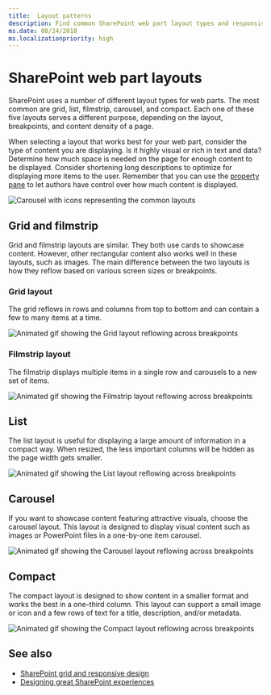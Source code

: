 ```yaml
---
title:  Layout patterns
description: Find common SharePoint web part layout types and responsive patterns.
ms.date: 08/24/2018
ms.localizationpriority: high
---
```


# SharePoint web part layouts

SharePoint uses a number of different layout types for web parts. The most common are grid, list, filmstrip, carousel, and compact. Each one of these five layouts serves a different purpose, depending on the layout, breakpoints, and content density of a page. 

When selecting a layout that works best for your web part, consider the type of content you are displaying. Is it highly visual or rich in text and data? Determine how much space is needed on the page for enough content to be displayed. Consider shortening long descriptions to optimize for displaying more items to the user. Remember that you can use the [property pane](reactive-and-nonreactive-web-parts.md) to let authors have control over how much content is displayed.

![Carousel with icons representing the common layouts](../images/01_Layouts_webparts.png)

## Grid and filmstrip

Grid and filmstrip layouts are similar. They both use cards to showcase content. However, other rectangular content also works well in these layouts, such as images. The main difference between the two layouts is how they reflow based on various screen sizes or breakpoints.

### Grid layout

The grid reflows in rows and columns from top to bottom and can contain a few to many items at a time.

![Animated gif showing the Grid layout reflowing across breakpoints](../images/layouts_animation_grid.gif)

### Filmstrip layout

The filmstrip displays multiple items in a single row and carousels to a new set of items.

![Animated gif showing the Filmstrip layout reflowing across breakpoints](../images/layouts_animation_filmstrip.gif)


## List

The list layout is useful for displaying a large amount of information in a compact way. When resized, the less important columns will be hidden as the page width gets smaller.

![Animated gif showing the List layout reflowing across breakpoints](../images/layouts_animation_list.gif)

## Carousel

If you want to showcase content featuring attractive visuals, choose the carousel layout. This layout is designed to display visual content such as images or PowerPoint files in a one-by-one item carousel.

![Animated gif showing the Carousel layout reflowing across breakpoints](../images/layouts_animation_carousel.gif)

## Compact

The compact layout is designed to show content in a smaller format and works the best in a one-third column. This layout can support a small image or icon and a few rows of text for a title, description, and/or metadata.

![Animated gif showing the Compact layout reflowing across breakpoints](../images/layouts_animation_compact.gif)


## See also

- [SharePoint grid and responsive design](grid-and-responsive-design.md)
- [Designing great SharePoint experiences](design-guidance-overview.md)
